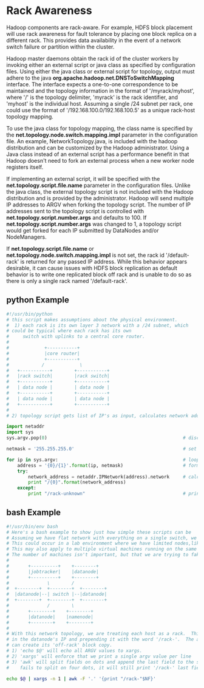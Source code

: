 <!---
  Licensed under the Apache License, Version 2.0 (the "License");
  you may not use this file except in compliance with the License.
  You may obtain a copy of the License at

   http://www.apache.org/licenses/LICENSE-2.0

  Unless required by applicable law or agreed to in writing, software
  distributed under the License is distributed on an "AS IS" BASIS,
  WITHOUT WARRANTIES OR CONDITIONS OF ANY KIND, either express or implied.
  See the License for the specific language governing permissions and
  limitations under the License. See accompanying LICENSE file.
-->

<!-- MACRO{toc|fromDepth=0|toDepth=3} -->

Rack Awareness
==============

Hadoop components are rack-aware. For example, HDFS block placement
will use rack awareness for fault tolerance by placing one block
replica on a different rack. This provides data availability in the
event of a network switch failure or partition within the cluster.

Hadoop master daemons obtain the rack id of the cluster workers by
invoking either an external script or java class as specified by
configuration files. Using either the java class or external script
for topology, output must adhere to the java
**org.apache.hadoop.net.DNSToSwitchMapping** interface. The interface
expects a one-to-one correspondence to be maintained and the topology
information in the format of '/myrack/myhost', where '/' is the
topology delimiter, 'myrack' is the rack identifier, and 'myhost' is
the individual host. Assuming a single /24 subnet per rack, one could
use the format of '/192.168.100.0/192.168.100.5' as a unique rack-host
topology mapping.

To use the java class for topology mapping, the class name is
specified by the **net.topology.node.switch.mapping.impl** parameter
in the configuration file. An example, NetworkTopology.java, is
included with the hadoop distribution and can be customized by the
Hadoop administrator. Using a Java class instead of an external script
has a performance benefit in that Hadoop doesn't need to fork an
external process when a new worker node registers itself.

If implementing an external script, it will be specified with the
**net.topology.script.file.name** parameter in the configuration
files. Unlike the java class, the external topology script is not
included with the Hadoop distribution and is provided by the
administrator. Hadoop will send multiple IP addresses to ARGV when
forking the topology script. The number of IP addresses sent to the
topology script is controlled with **net.topology.script.number.args**
and defaults to 100. If **net.topology.script.number.args** was
changed to 1, a topology script would get forked for each IP submitted
by DataNodes and/or NodeManagers.

If **net.topology.script.file.name** or
**net.topology.node.switch.mapping.impl** is not set, the rack id
'/default-rack' is returned for any passed IP address. While this
behavior appears desirable, it can cause issues with HDFS block
replication as default behavior is to write one replicated block off
rack and is unable to do so as there is only a single rack named
'/default-rack'.

python Example
--------------
```python
#!/usr/bin/python
# this script makes assumptions about the physical environment.
#  1) each rack is its own layer 3 network with a /24 subnet, which
# could be typical where each rack has its own
#     switch with uplinks to a central core router.
#
#             +-----------+
#             |core router|
#             +-----------+
#            /             \
#   +-----------+        +-----------+
#   |rack switch|        |rack switch|
#   +-----------+        +-----------+
#   | data node |        | data node |
#   +-----------+        +-----------+
#   | data node |        | data node |
#   +-----------+        +-----------+
#
# 2) topology script gets list of IP's as input, calculates network address, and prints '/network_address/ip'.

import netaddr
import sys
sys.argv.pop(0)                                                  # discard name of topology script from argv list as we just want IP addresses

netmask = '255.255.255.0'                                        # set netmask to what's being used in your environment.  The example uses a /24

for ip in sys.argv:                                              # loop over list of datanode IP's
    address = '{0}/{1}'.format(ip, netmask)                      # format address string so it looks like 'ip/netmask' to make netaddr work
    try:
        network_address = netaddr.IPNetwork(address).network     # calculate and print network address
        print "/{0}".format(network_address)
    except:
        print "/rack-unknown"                                    # print catch-all value if unable to calculate network address
```

bash Example
------------

```bash
#!/usr/bin/env bash
# Here's a bash example to show just how simple these scripts can be
# Assuming we have flat network with everything on a single switch, we can fake a rack topology.
# This could occur in a lab environment where we have limited nodes,like 2-8 physical machines on a unmanaged switch.
# This may also apply to multiple virtual machines running on the same physical hardware.
# The number of machines isn't important, but that we are trying to fake a network topology when there isn't one.
#
#       +----------+    +--------+
#       |jobtracker|    |datanode|
#       +----------+    +--------+
#              \        /
#  +--------+  +--------+  +--------+
#  |datanode|--| switch |--|datanode|
#  +--------+  +--------+  +--------+
#              /        \
#       +--------+    +--------+
#       |datanode|    |namenode|
#       +--------+    +--------+
#
# With this network topology, we are treating each host as a rack.  This is being done by taking the last octet
# in the datanode's IP and prepending it with the word '/rack-'.  The advantage for doing this is so HDFS
# can create its 'off-rack' block copy.
# 1) 'echo $@' will echo all ARGV values to xargs.
# 2) 'xargs' will enforce that we print a single argv value per line
# 3) 'awk' will split fields on dots and append the last field to the string '/rack-'. If awk
#    fails to split on four dots, it will still print '/rack-' last field value

echo $@ | xargs -n 1 | awk -F '.' '{print "/rack-"$NF}'
```

